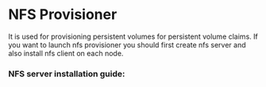 # NFS Provisioner
It is used for provisioning persistent volumes for persistent volume claims.
If you want to launch nfs provisioner you should first create nfs server and also install nfs client on each node.

### NFS server installation guide:

